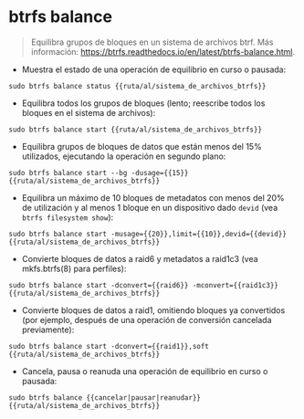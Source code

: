 # btrfs balance

> Equilibra grupos de bloques en un sistema de archivos btrf.
> Más información: <https://btrfs.readthedocs.io/en/latest/btrfs-balance.html>.

- Muestra el estado de una operación de equilibrio en curso o pausada:

`sudo btrfs balance status {{ruta/al/sistema_de_archivos_btrfs}}`

- Equilibra todos los grupos de bloques (lento; reescribe todos los bloques en el sistema de archivos):

`sudo btrfs balance start {{ruta/al/sistema_de_archivos_btrfs}}`

- Equilibra grupos de bloques de datos que están menos del 15% utilizados, ejecutando la operación en segundo plano:

`sudo btrfs balance start --bg -dusage={{15}} {{ruta/al/sistema_de_archivos_btrfs}}`

- Equilibra un máximo de 10 bloques de metadatos con menos del 20% de utilización y al menos 1 bloque en un dispositivo dado `devid` (vea `btrfs filesystem show`):

`sudo btrfs balance start -musage={{20}},limit={{10}},devid={{devid}} {{ruta/al/sistema_de_archivos_btrfs}}`

- Convierte bloques de datos a raid6 y metadatos a raid1c3 (vea mkfs.btrfs(8) para perfiles):

`sudo btrfs balance start -dconvert={{raid6}} -mconvert={{raid1c3}} {{ruta/al/sistema_de_archivos_btrfs}}`

- Convierte bloques de datos a raid1, omitiendo bloques ya convertidos (por ejemplo, después de una operación de conversión cancelada previamente):

`sudo btrfs balance start -dconvert={{raid1}},soft {{ruta/al/sistema_de_archivos_btrfs}}`

- Cancela, pausa o reanuda una operación de equilibrio en curso o pausada:

`sudo btrfs balance {{cancelar|pausar|reanudar}} {{ruta/al/sistema_de_archivos_btrfs}}`
